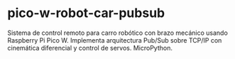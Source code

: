 # pico-w-robot-car-pubsub
Sistema de control remoto para carro robótico con brazo mecánico usando Raspberry Pi Pico W. Implementa arquitectura Pub/Sub sobre TCP/IP con cinemática diferencial y control de servos. MicroPython.
